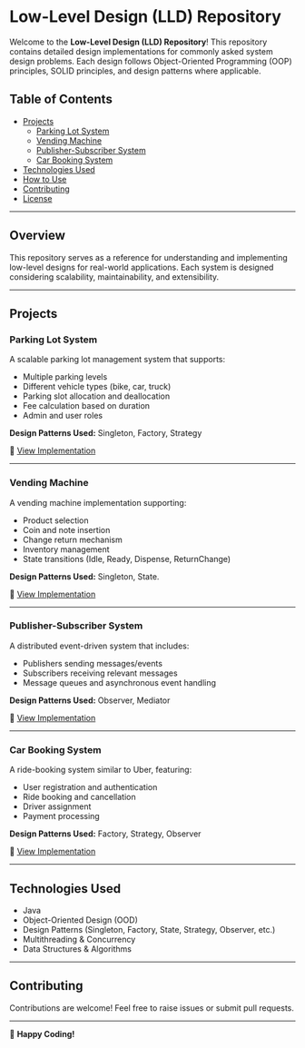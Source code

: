 # Low-Level Design (LLD) Repository

Welcome to the **Low-Level Design (LLD) Repository**! This repository contains detailed design implementations for commonly asked system design problems. Each design follows Object-Oriented Programming (OOP) principles, SOLID principles, and design patterns where applicable.

## Table of Contents
- [Projects](#projects)
  - [Parking Lot System](#parking-lot-system)
  - [Vending Machine](#vending-machine)
  - [Publisher-Subscriber System](#publisher-subscriber-system)
  - [Car Booking System](#car-booking-system)
- [Technologies Used](#technologies-used)
- [How to Use](#how-to-use)
- [Contributing](#contributing)
- [License](#license)

---

## Overview
This repository serves as a reference for understanding and implementing low-level designs for real-world applications. Each system is designed considering scalability, maintainability, and extensibility.

---

## Projects

### Parking Lot System
A scalable parking lot management system that supports:
- Multiple parking levels
- Different vehicle types (bike, car, truck)
- Parking slot allocation and deallocation
- Fee calculation based on duration
- Admin and user roles

**Design Patterns Used:** Singleton, Factory, Strategy

📌 [View Implementation]('https://github.com/manvi0308/LLD-MachineCoding/tree/main/src/ParkingLot')

---

### Vending Machine
A vending machine implementation supporting:
- Product selection
- Coin and note insertion
- Change return mechanism
- Inventory management
- State transitions (Idle, Ready, Dispense, ReturnChange)

**Design Patterns Used:** Singleton, State.

📌 [View Implementation]('https://github.com/manvi0308/LLD-MachineCoding/tree/main/src/StateDesignPattern/VendingMachine')

---

### Publisher-Subscriber System
A distributed event-driven system that includes:
- Publishers sending messages/events
- Subscribers receiving relevant messages
- Message queues and asynchronous event handling

**Design Patterns Used:** Observer, Mediator

📌 [View Implementation]('https://github.com/manvi0308/LLD-MachineCoding/tree/main/src/PubSubSystem')

---

### Car Booking System
A ride-booking system similar to Uber, featuring:
- User registration and authentication
- Ride booking and cancellation
- Driver assignment
- Payment processing

**Design Patterns Used:** Factory, Strategy, Observer

📌 [View Implementation]('https://github.com/manvi0308/LLD-MachineCoding/tree/main/src/CarBookingSystem')

---

## Technologies Used
- Java
- Object-Oriented Design (OOD)
- Design Patterns (Singleton, Factory, State, Strategy, Observer, etc.)
- Multithreading & Concurrency
- Data Structures & Algorithms

---

## Contributing
Contributions are welcome! Feel free to raise issues or submit pull requests.

---

🚀 **Happy Coding!**

